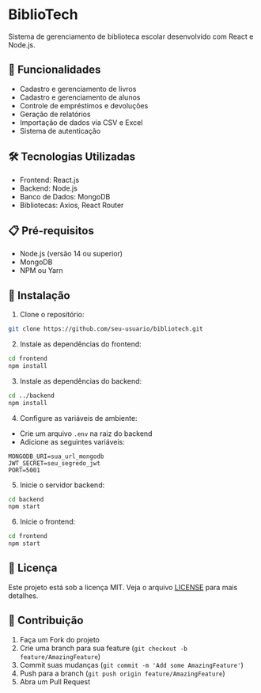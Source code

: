 # BiblioTech

Sistema de gerenciamento de biblioteca escolar desenvolvido com React e Node.js.

## 🚀 Funcionalidades

- Cadastro e gerenciamento de livros
- Cadastro e gerenciamento de alunos
- Controle de empréstimos e devoluções
- Geração de relatórios
- Importação de dados via CSV e Excel
- Sistema de autenticação

## 🛠️ Tecnologias Utilizadas

- Frontend: React.js
- Backend: Node.js
- Banco de Dados: MongoDB
- Bibliotecas: Axios, React Router

## 📋 Pré-requisitos

- Node.js (versão 14 ou superior)
- MongoDB
- NPM ou Yarn

## 🔧 Instalação

1. Clone o repositório:
```bash
git clone https://github.com/seu-usuario/bibliotech.git
```

2. Instale as dependências do frontend:
```bash
cd frontend
npm install
```

3. Instale as dependências do backend:
```bash
cd ../backend
npm install
```

4. Configure as variáveis de ambiente:
- Crie um arquivo `.env` na raiz do backend
- Adicione as seguintes variáveis:
```
MONGODB_URI=sua_url_mongodb
JWT_SECRET=seu_segredo_jwt
PORT=5001
```

5. Inicie o servidor backend:
```bash
cd backend
npm start
```

6. Inicie o frontend:
```bash
cd frontend
npm start
```

## 📝 Licença

Este projeto está sob a licença MIT. Veja o arquivo [LICENSE](LICENSE) para mais detalhes.

## 👥 Contribuição

1. Faça um Fork do projeto
2. Crie uma branch para sua feature (`git checkout -b feature/AmazingFeature`)
3. Commit suas mudanças (`git commit -m 'Add some AmazingFeature'`)
4. Push para a branch (`git push origin feature/AmazingFeature`)
5. Abra um Pull Request 